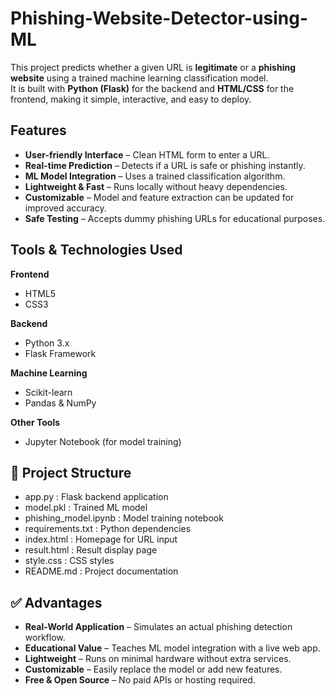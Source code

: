 # Phishing-Website-Detector-using-ML
This project predicts whether a given URL is **legitimate** or a **phishing website** using a trained machine learning classification model.  
It is built with **Python (Flask)** for the backend and **HTML/CSS** for the frontend, making it simple, interactive, and easy to deploy.



## Features

- **User-friendly Interface** – Clean HTML form to enter a URL.
- **Real-time Prediction** – Detects if a URL is safe or phishing instantly.
- **ML Model Integration** – Uses a trained classification algorithm.
- **Lightweight & Fast** – Runs locally without heavy dependencies.
- **Customizable** – Model and feature extraction can be updated for improved accuracy.
- **Safe Testing** – Accepts dummy phishing URLs for educational purposes.



##  Tools & Technologies Used

**Frontend**  
- HTML5  
- CSS3  

**Backend**  
- Python 3.x  
- Flask Framework  

**Machine Learning**  
- Scikit-learn  
- Pandas & NumPy  

**Other Tools**  
- Jupyter Notebook (for model training)  



## 📂 Project Structure
- app.py : Flask backend application
- model.pkl : Trained ML model
- phishing_model.ipynb : Model training notebook
- requirements.txt : Python dependencies
- index.html : Homepage for URL input
- result.html : Result display page
- style.css : CSS styles
- README.md : Project documentation



## ✅ Advantages

- **Real-World Application** – Simulates an actual phishing detection workflow.
- **Educational Value** – Teaches ML model integration with a live web app.
- **Lightweight** – Runs on minimal hardware without extra services.
- **Customizable** – Easily replace the model or add new features.
- **Free & Open Source** – No paid APIs or hosting required.

